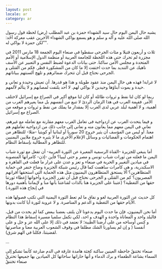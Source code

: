 ```yaml
---
layout: post
locale: ar
category: ar
---
```


يشبه حال اليمن اليوم حال سيد الشهداء حمزة بن عبد المطلب (رض) لحظة قول رسول الله صلى الله عليه و آله و سلم و هو يسمع بواكي الشهداء الآخرين عقب معركة أحُد: "لكن حمزة لا بواكي له".

ثلاث و أربعون قتيلا و مئات الجرحى سقطوا في صنعاء اليوم الجمعة 18 مارس 2011 في مجزرة لم تحرك حتى هذه اللحظة للجامعة العربية أو منظمة الدول الإسلامية أو الأمم المتحدة و مجلس الأمن ساكنا. حتى بيانات الدعوة لضبط النفس و التعبير عن الأسف ناهيك عن التنديد بما حدث اختفت إلا ما كان من  المشكورة قطر. فكم من القتلى و الجرحى نحتاج قبل أن تتحرك ضمائرهم و تلهج ألسنتهم ببياناتهم.

لا غرابة! فهذه هي حال اليمن منذ عقود طويلة و هذا هو قدرها. أن تعيش وحيدة و تعاني و حيدة و يموت أبناؤها وحيدين لا بواكي لهم. لا أحد يلتفت لمصابهم و لا يتألم لألمهم.

ربما لو كان لنا نفط و ثروات طائلة أو كان لنا موقع أكبر في الصراع مع إسرائيل لاختلف الأمر. فقيمة العرب في هذا الزمان الردئ لا تنبع من أنفسهم بل مما يعيرهم الغرب من أهمية، و لا أهمية لبلد عربي لدى الغرب إلا بمقدار ما يملك من نفط و ثروات و موقعه من الصراع مع إسرائيل.

و فيما يتحدث العرب عن ازدواجية فى تعامل الغرب معهم مقارنة مع تعامله مع غيرهم،  نعاني في اليمن معهم مما يعانون منه و نعانى إلى جانب ذلك من ازدواجية تعاملهم  هم معنا.  أو ليس من المؤسف أن يثير خروج 20 سوريا أو لبنانيا أو كويتيا -مثلا- للتظاهر من اهتمام الحكومات و الفضائيات و وسائل الإعلام الأخرى ما لا يثيره خروج ملايين اليمنيين للتظاهر و المطالبة بإسقاط النظام.

أما ينبغي للجزيرة -القناة الرسمية المعبرة عن الثورة العربية- أن تفعل مع ثورة شباب اليمن ما فعلته من ثورات شباب تونس و مصر و حتى ليبيا؟ فأين -إذن- كامراتها المنصوبة في ميادين التغيير و الحرية  في صنعاء و تعز و عدن على غرار ما فعلت في القاهرة و الاسكندرية، و هي كامرات ساهمت كما قال رئيس شبكة الجزيرة وضاح خنفر في حماية المتظاهرين؟ ألا يستحق المتظاهرون اليمنيون مثل هذه الحماية التي استحقها أقرانهم المصريون؟ كم من القتلى و الجرحى نحتاج قبل أن تقرر الجزيرة وأخواتها إعطاء ثورتنا حقها من التغطية؟ (عتبنا على الجزيرة هنا بالذات لقناعتنا بأنها منا و لإيماننا بأهمية دورها في إنجاح هذه الثورة.)

كل حديث عن الثورة العربية لغو و نفاق ما لم تعط الثورة اليمنية التي تكتب فصولها هذه الأيام حقها من التغطية و الدعم و المناصرة. و لا عروبة لثورة أيا كانت بدونها.

أما نحن اليمنيون، فإن ما حدث اليوم يدعونا لأن يلتف بعضنا ببعض كما لم يحدث من قبل، فالبلد واحد و المعاناة واحدة و الهدف و احد، لكي نكمل سلميا مسيرة إسقاط هذا النظام و كنس أوساخه من على أرضنا الطيبة؛ لا نعتمد في ذلك إلا على الله عز و جل و على أنفسنا ( و إن لم يساورنا الشك مطلقا في وقوف الشعوب العربية معنا و مناصرتها لقضيتنا، فكلنا في الهم شرق).

…

صنعاء تختنقُ
جاحظة العينين
ساكنة كجثة هامدة
غارقة في الدم
ضارعة
كأنما تشكو إلى السماء
بشاعة الطغماء
و برك الدماء
و أنها
حاراتها
ساحاتها
كل الميادين بها
جميعها تحترقُ
صنعاء تختنقُ
